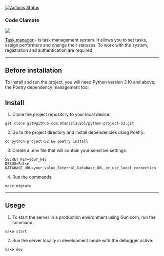 [![Actions Status](https://github.com/StanislavSol/python-project-52/actions/workflows/hexlet-check.yml/badge.svg)](https://github.com/StanislavSol/python-project-52/actions)
### Code Clamate
<a href="https://codeclimate.com/github/StanislavSol/python-project-52/maintainability"><img src="https://api.codeclimate.com/v1/badges/85f6c9497d22c08f54b9/maintainability" /></a>

[Task manager](https://python-project-52.onrender.com/) - is task management system. It allows you to set tasks, assign performers and change their statuses. To work with the system, registration and authentication are required.

***
## Before installation
To install and run the project, you will need Python version 3.10 and above, the Poetry dependency management tool.

## Install
1. Clone the project repository to your local device:
```
git clone git@github.com:StanislavSol/python-project-52.git

```
2. Go to the project directory and install dependencies using Poetry:
```
cd python-project-52 && poetry install

```
3. Create a .env file that will contain your sensitive settings:
```
SECRET_KEY=your_key
DEBUG=False
DATABASE_URL=your_value_External_Database_URL_or_use_local_connection

```
4. Run the commands:
```
make migrate

```

***
## Usege
1. To start the server in a production environment using Gunicorn, run the command:
```
make start

```
2. Run the server locally in development mode with the debugger active:
```
make dev

```
